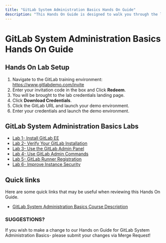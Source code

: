 ```yaml
---
title: "GitLab System Administration Basics Hands On Guide"
description: "This Hands On Guide is designed to walk you through the lab exercises used in the GitLab System Administration Basics course."
---
```


# GitLab System Administration Basics Hands On Guide


## Hands On Lab Setup

1. Navigate to the GitLab training environment: <https://www.gitlabdemo.com/invite>
2. Enter your invitation code in the box and Click **Redeem**.
3. You will be brought to the lab credentials landing page.
4. Click **Download Credentials**.
5. Click the GitLab URL and launch your demo environment.
6. Enter your credentials and launch the demo environment.

## GitLab System Administration Basics Labs
- [Lab 1- Install GitLab EE](/handbook/customer-success/professional-services-engineering/education-services/sysadminbasicshandson1)
- [Lab 2- Verify Your GitLab Installation](/handbook/customer-success/professional-services-engineering/education-services/sysadminbasicshandson2)
- [Lab 3- Use the GitLab Admin Panel](/handbook/customer-success/professional-services-engineering/education-services/sysadminbasicshandson3)
- [Lab 4- Use GitLab Admin Commands](/handbook/customer-success/professional-services-engineering/education-services/sysadminbasicshandson4)
- [Lab 5- GitLab Runner Registration](/handbook/customer-success/professional-services-engineering/education-services/sysadminbasicshandson5)
- [Lab 6- Improve Instance Security](/handbook/customer-success/professional-services-engineering/education-services/sysadminbasicshandson6)

## Quick links

Here are some quick links that may be useful when reviewing this Hands On Guide.

- [GitLab System Administration Basics Course Description](https://about.gitlab.com/services/education/admin/)

### SUGGESTIONS?

If you wish to make a change to our Hands on Guide for GitLab System Administration Basics- please submit your changes via Merge Request!

